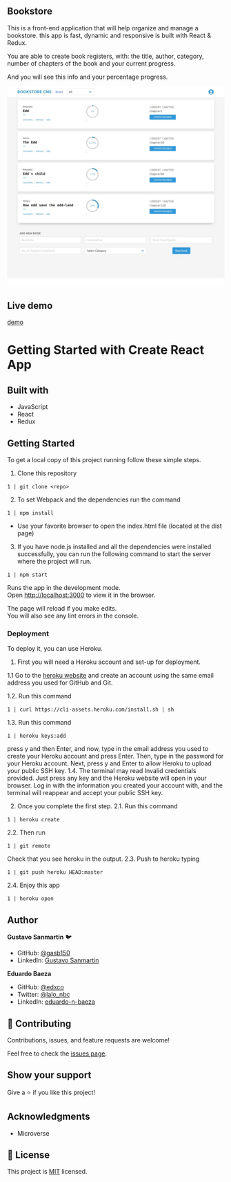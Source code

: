 ## Bookstore
This is a front-end application that will help organize and manage a bookstore. this app is  fast, dynamic and responsive is built with React & Redux.

You are able to create book registers, with: the title, author, category, number of chapters of the book and your current progress.

And you will see this info and your percentage progress.

![screenshot](./public/images/screenshot.jpeg)

## Live demo

[demo](https://dashboard.heroku.com/apps/nameless-dusk-00402)
# Getting Started with Create React App

## Built with

- JavaScript
- React
- Redux


## Getting Started

To get a local copy of this project running follow these simple steps.

1. Clone this repository
 ```
 1 | git clone <repo>
 ```

2. To set Webpack and the dependencies run the command
 ```
 1 | npm install
 ```
- Use your favorite browser to open the index.html file (located at the dist page)

3. If you have node.js installed and all the dependencies were installed successfully, you can run the following command to start the server where the project will run.

```
1 | npm start
```

Runs the app in the development mode.\
Open [http://localhost:3000](http://localhost:3000) to view it in the browser.

The page will reload if you make edits.\
You will also see any lint errors in the console.

### Deployment

To deploy it, you can use Heroku. 
1. First you will need a Heroku account and set-up for deployment.

1.1 Go to the [heroku website](https://www.heroku.com/) and create an account using the same email address you used for GitHub and Git.

1.2. Run this command 
  ```
  1 | curl https://cli-assets.heroku.com/install.sh | sh
  ```
1.3. Run this command
  ```
  1 | heroku keys:add
  ```
press y and then Enter, and now, type in the email address you used to create your Heroku account and press Enter. Then, type in the password for your Heroku account. Next, press y and Enter to allow Heroku to upload your public SSH key.
1.4. The terminal may read Invalid credentials provided. Just press any key and the Heroku website will open in your browser. Log in with the information you created your account with, and the terminal will reappear and accept your public SSH key.

2. Once you complete the first step.
2.1. Run this command
``` 
1 | heroku create
```
2.2. Then run
```
1 | git remote
```
Check that you see heroku in the output.
2.3. Push to heroku typing 
```
1 | git push heroku HEAD:master
```
2.4. Enjoy this app
```
1 | heroku open
```
## Author

**Gustavo Sanmartin** :bird:
- GitHub: [@gasb150](https://github.com/gasb150)
- LinkedIn: [Gustavo Sanmartin](https://www.linkedin.com/in/gustavsanmartin/)

**Eduardo Baeza**
- GitHub: [@edxco](https://github.com/edxco/)
- Twitter: [@lalo_nbc](https://twitter.com/lalo_nbc/)
- LinkedIn: [eduardo-n-baeza](https://www.linkedin.com/in/eduardo-n-baeza/)

## 🤝 Contributing

Contributions, issues, and feature requests are welcome!

Feel free to check the [issues page](issues/).

## Show your support

Give a ⭐️ if you like this project!

## Acknowledgments

- Microverse


## 📝 License

<p>This project is <a href="LICENSE">MIT</a> licensed.</p>